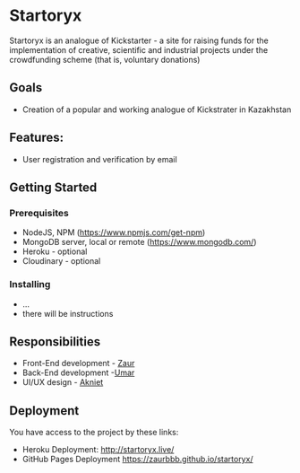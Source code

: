 # Startoryx

Startoryx is an analogue of Kickstarter - a site for raising funds for the implementation of creative, scientific and industrial projects under the crowdfunding scheme (that is, voluntary donations)

## Goals
* Creation of a popular and working analogue of Kickstrater in Kazakhstan

## Features:
* User registration and verification by email

## Getting Started
### Prerequisites
* NodeJS, NPM (https://www.npmjs.com/get-npm)
* MongoDB server, local or remote (https://www.mongodb.com/)
* Heroku - optional
* Cloudinary - optional

### Installing
* ...
* there will be instructions



## Responsibilities

* Front-End development - [Zaur](https://github.com/zaurbbb)
* Back-End development -[Umar](https://github.com/Bioneisme)
* UI/UX design - [Akniet](https://github.com/akniet1818)

## Deployment
You have access to the project by these links:
* Heroku Deployment: http://startoryx.live/
* GitHub Pages Deployment https://zaurbbb.github.io/startoryx/
